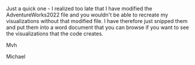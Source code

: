 Just a quick one - I realized too late that I have modified the AdventureWorks2022 file and you wouldn't be able to recreate my visualizations without that modified file. I have therefore just snipped them and put them into a word document that 
you can browse if you want to see the visualizations that the code creates. 

Mvh

Michael
